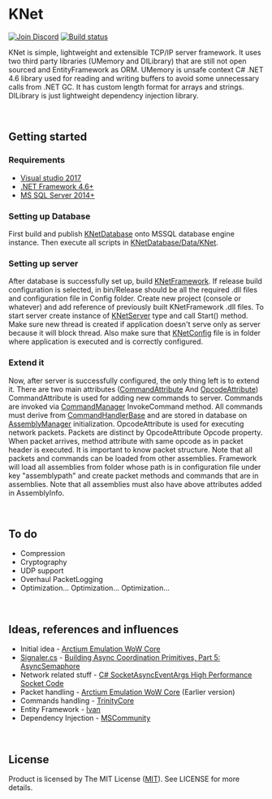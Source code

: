 # KNet

[![Join Discord](https://img.shields.io/badge/discord-join-7289DA.svg)](https://discord.gg/5kK9eav) [![Build status](https://ci.appveyor.com/api/projects/status/oyxdordfnyuwedhv?svg=true)](https://ci.appveyor.com/project/Kahath/knet)

KNet is simple, lightweight and extensible TCP/IP server framework. It uses two third party libraries (UMemory and DILibrary) that are still not open sourced and EntityFramework as ORM. UMemory is unsafe context C# .NET 4.6 library used for reading and writing buffers to avoid some unnecessary calls from .NET GC. It has custom length format for arrays and strings. DILibrary is just lightweight dependency injection library.

</br>

## Getting started

### Requirements
* [Visual studio 2017](https://www.visualstudio.com/vs/)
* [.NET Framework 4.6+](https://www.microsoft.com/en-us/download/details.aspx?id=48130)
* [MS SQL Server 2014+](https://www.microsoft.com/en-us/download/details.aspx?id=42299)

### Setting up Database
First build and publish [KNetDatabase](https://github.com/Kahath/KNet/tree/master/KNetDatabase) onto MSSQL database engine instance. Then execute all scripts in [KNetDatabase/Data/KNet](https://github.com/Kahath/KNet/tree/master/KNetDatabase/Data/KNet). 

### Setting up server
After database is successfully set up, build [KNetFramework](https://github.com/Kahath/KNet/tree/master/KNetFramework). If release build configuration is selected, in bin/Release should be all the required .dll files and configuration file in Config folder. Create new project (console or whatever) and add reference of previously built KNetFramework .dll files. To start server create instance of [KNetServer](https://github.com/Kahath/KNet/blob/master/KNetFramework/KNetServer.cs) type and call Start() method. Make sure new thread is created if application doesn't serve only as server because it will block thread. Also make sure that [KNetConfig](https://github.com/Kahath/KNet/blob/master/KNetFramework/Configs/KNetConfig.xml) file is in folder where application is executed and is correctly configured.

### Extend it
Now, after server is successfully configured, the only thing left is to extend it. There are two main attributes ([CommandAttribute](https://github.com/Kahath/KNet/blob/master/KNetFramework/Attributes/Core/CommandAttribute.cs) And [OpcodeAttribute](https://github.com/Kahath/KNet/blob/master/KNetFramework/Attributes/Core/OpcodeAttribute.cs)) CommandAttribute is used for adding new commands to server. Commands are invoked via [CommandManager](https://github.com/Kahath/KNet/blob/master/KNetFramework/Managers/Core/CommandManager.cs) InvokeCommand method. All commands must derive from [CommandHandlerBase](https://github.com/Kahath/KNet/blob/master/KNetFramework/Commands/Base/CommandHandlerBase.cs) and are stored in database on [AssemblyManager](https://github.com/Kahath/KNet/blob/master/KNetFramework/Managers/Core/AssemblyManager.cs) initialization. OpcodeAttribute is used for executing network packets. Packets are distinct by OpcodeAttribute Opcode property. When packet arrives, method attribute with same opcode as in packet header is executed. It is important to know packet structure. Note that all packets and commands can be loaded from other assemblies. Framework will load all assemblies from folder whose path is in configuration file under key "assemblypath" and create packet methods and commands that are in assemblies. Note that all assemblies must also have above attributes added in AssemblyInfo.

</br>

## To do
* Compression
* Cryptography
* UDP support
* Overhaul PacketLogging
* Optimization... Optimization... Optimization...

</br>

## Ideas, references and influences
* Initial idea - [Arctium Emulation WoW Core](https://github.com/Arctium-Emulation/WoW-Core)
* [Signaler.cs](https://github.com/Kahath/KNet/blob/master/KNetFramework/Async/Semaphore/Signaler.cs) - [Building Async Coordination Primitives, Part 5: AsyncSemaphore](https://blogs.msdn.microsoft.com/pfxteam/2012/02/12/building-async-coordination-primitives-part-5-asyncsemaphore/)
* Network related stuff - [C# SocketAsyncEventArgs High Performance Socket Code](https://www.codeproject.com/Articles/83102/C-SocketAsyncEventArgs-High-Performance-Socket-Cod)
* Packet handling - [Arctium Emulation WoW Core](https://github.com/Arctium-Emulation/WoW-Core) (Earlier version)
* Commands handling - [TrinityCore](https://github.com/TrinityCore/TrinityCore)
* Entity Framework - [Ivan](https://github.com/zagorec92)
* Dependency Injection - [MSCommunity](http://www.mscommunity.hr/event/dependency-injection-win10/362)

</br>

## License
Product is licensed by The MIT License ([MIT](https://github.com/Kahath/KNet/blob/master/LICENSE)). See LICENSE for more details.
